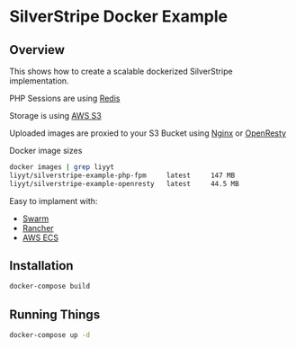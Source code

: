 # SilverStripe Docker Example

## Overview

This shows how to create a scalable dockerized SilverStripe implementation.

PHP Sessions are using [Redis](https://redis.io)

Storage is using [AWS S3](https://aws.amazon.com/s3)

Uploaded images are proxied to your S3 Bucket using [Nginx](https://www.nginx.com) or [OpenResty](https://openresty.org/en/)

Docker image sizes
```bash
docker images | grep liyyt
liyyt/silverstripe-example-php-fpm     latest     147 MB
liyyt/silverstripe-example-openresty   latest     44.5 MB
```

Easy to implament with:
- [Swarm](https://docs.docker.com/engine/swarm)
- [Rancher](https://rancher.com)
- [AWS ECS](https://aws.amazon.com/ecs)


## Installation

```bash
docker-compose build
```

## Running Things

```bash
docker-compose up -d
```